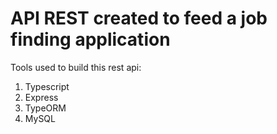 # API REST created to feed a job finding application

Tools used to build this rest api:

1. Typescript
2. Express
3. TypeORM
4. MySQL
